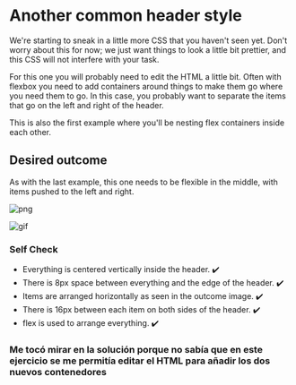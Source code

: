 # Another common header style

We're starting to sneak in a little more CSS that you haven't seen yet. Don't worry about this for now; we just want things to look a little bit prettier, and this CSS will not interfere with your task.

For this one you will probably need to edit the HTML a little bit. Often with flexbox you need to add containers around things to make them go where you need them to go. In this case, you probably want to separate the items that go on the left and right of the header.

This is also the first example where you'll be nesting flex containers inside each other.

## Desired outcome
As with the last example, this one needs to be flexible in the middle, with items pushed to the left and right.

![png](./desired-outcome.png)

![gif](./desired-outcome.gif)

### Self Check
- Everything is centered vertically inside the header. ✔️
- There is 8px space between everything and the edge of the header. ✔️
- Items are arranged horizontally as seen in the outcome image. ✔️
- There is 16px between each item on both sides of the header. ✔️
- flex is used to arrange everything. ✔️

### Me tocó mirar en la solución porque no sabía que en este ejercicio se me permitía editar el HTML para añadir los dos nuevos contenedores
